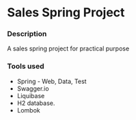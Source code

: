 # Sales Spring Project

### Description
A sales spring project for practical purpose


### Tools used
* Spring - Web, Data, Test
* Swagger.io
* Liquibase
* H2 database.
* Lombok